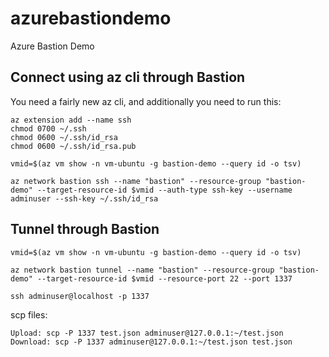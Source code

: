 # azurebastiondemo
Azure Bastion Demo


## Connect using az cli through Bastion
You need a fairly new az cli, and additionally you need to run this:
```
az extension add --name ssh
chmod 0700 ~/.ssh
chmod 0600 ~/.ssh/id_rsa
chmod 0600 ~/.ssh/id_rsa.pub
```


```
vmid=$(az vm show -n vm-ubuntu -g bastion-demo --query id -o tsv)

az network bastion ssh --name "bastion" --resource-group "bastion-demo" --target-resource-id $vmid --auth-type ssh-key --username adminuser --ssh-key ~/.ssh/id_rsa
```

## Tunnel through Bastion
```
vmid=$(az vm show -n vm-ubuntu -g bastion-demo --query id -o tsv)

az network bastion tunnel --name "bastion" --resource-group "bastion-demo" --target-resource-id $vmid --resource-port 22 --port 1337

ssh adminuser@localhost -p 1337
```

scp files:
```
Upload: scp -P 1337 test.json adminuser@127.0.0.1:~/test.json
Download: scp -P 1337 adminuser@127.0.0.1:~/test.json test.json
```
